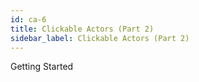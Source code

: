 ```yaml
---
id: ca-6
title: Clickable Actors (Part 2)
sidebar_label: Clickable Actors (Part 2)
---
```


Getting Started